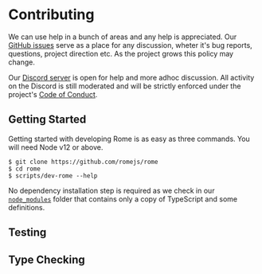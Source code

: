 # Contributing

We can use help in a bunch of areas and any help is appreciated. Our [GitHub issues](https://github.com/romejs/rome/issues) serve as a place for any discussion, wheter it's bug reports, questions, project direction etc. As the project grows this policy may change.

Our [Discord server](https://discord.gg/9WxHa5d) is open for help and more adhoc discussion. All activity on the Discord is still moderated and will be strictly enforced under the project's [Code of Conduct](.github/CODE_OF_CONDUCT.md).

## Getting Started

Getting started with developing Rome is as easy as three commands. You will need Node v12 or above.

```
$ git clone https://github.com/romejs/rome
$ cd rome
$ scripts/dev-rome --help
```

No dependency installation step is required as we check in our [`node_modules`](node_modules) folder that contains only a copy of TypeScript and some definitions.

## Testing

## Type Checking
